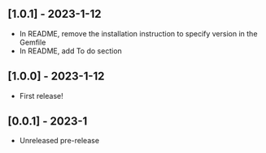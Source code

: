 ## [1.0.1] - 2023-1-12
- In README, remove the installation instruction to specify version in the Gemfile
- In README, add To do section

## [1.0.0] - 2023-1-12

- First release!

## [0.0.1] - 2023-1

- Unreleased pre-release
